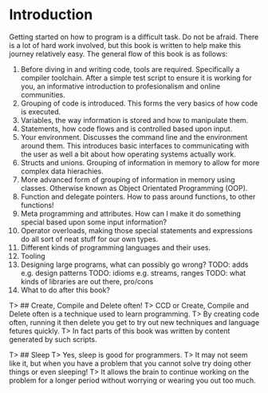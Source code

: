 # Introduction
Getting started on how to program is a difficult task. Do not be afraid. There is a lot of hard work involved, but this book is written to help make this journey relatively easy. The general flow of this book is as follows:

1. Before diving in and writing code, tools are required. Specifically a compiler toolchain. After a simple test script to ensure it is working for you, an informative introduction to profesionalism and online communities.
2. Grouping of code is introduced. This forms the very basics of how code is executed.
3. Variables, the way information is stored and how to manipulate them.
4. Statements, how code flows and is controlled based upon input.
5. Your environment. Discusses the command line and the environment around them. This introduces basic interfaces to communicating with the user as well a bit about how operating systems actually work.
7. Structs and unions. Grouping of information in memory to allow for more complex data hierachies.
8. More advanced form of grouping of information in memory using classes. Otherwise known as Object Orientated Programming (OOP).
9. Function and delegate pointers. How to pass around functions, to other functions!
10. Meta programming and attributes. How can I make it do something special based upon some input information?
11. Operator overloads, making those special statements and expressions do all sort of neat stuff for our own types.
12. Different kinds of programming languages and their uses.
13. Tooling
14. Designing large programs, what can possibly go wrong?
TODO: adds e.g. design patterns
TODO: idioms e.g. streams, ranges
TODO: what kinds of libraries are out there, pro/cons
15. What to do after this book?

T> ## Create, Compile and Delete often!
T> CCD or Create, Compile and Delete often is a technique used to learn programming.
T> By creating code often, running it then delete you get to try out new techniques and language fetures quickly.
T> In fact parts of this book was written by content generated by such scripts.

T> ## Sleep
T> Yes, sleep is good for programmers.
T> It may not seem like it, but when you have a problem that you cannot solve try  doing other things or even sleeping!
T> It allows the brain to continue working on the problem for a longer period without worrying or wearing you out too much.